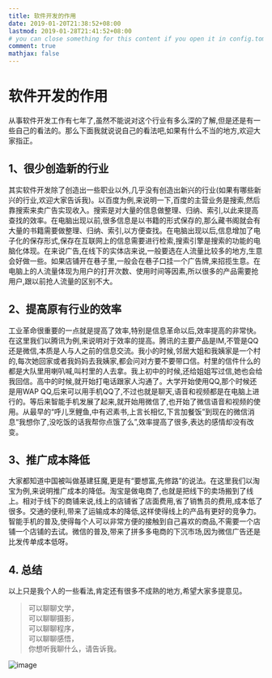 ```yaml
---
title: 软件开发的作用
date: 2019-01-20T21:38:52+08:00
lastmod: 2019-01-28T21:41:52+08:00
# you can close something for this content if you open it in config.toml.
comment: true
mathjax: false
---
```


# 软件开发的作用

从事软件开发工作有七年了,虽然不能说对这个行业有多么深的了解,但是还是有一些自己的看法的。那么下面我就说说自己的看法吧,如果有什么不当的地方,欢迎大家指正。

## 1、很少创造新的行业

其实软件开发除了创造出一些职业以外,几乎没有创造出新兴的行业(如果有哪些新兴的行业,欢迎大家告诉我)。以百度为例,来说明一下,百度的主营业务是搜索,然后靠搜索来卖广告实现收入。搜索是对大量的信息做整理、归纳、索引,以此来提高查找的效率。在电脑出现以前,很多信息是以书籍的形式保存的,那么藏书阁就会有大量的书籍需要做整理、归纳、索引,以方便查找。在电脑出现以后,信息增加了电子化的保存形式,保存在互联网上的信息需要进行检索,搜索引擎是搜索的功能的电脑化体现。在来说广告,在线下的实体店来说,一般要选在人流量比较多的地方,生意会好做一些。如果店铺开在巷子里,一般会在巷子口挂一个广告牌,来招揽生意。在电脑上的人流量体现为用户的打开次数、使用时间等因素,所以很多的产品需要抢用户,跟以前抢人流量的区别不大。

## 2、提高原有行业的效率

工业革命很重要的一点就是提高了效率,特别是信息革命以后,效率提高的非常快。在这里我们以腾讯为例,来说明对于效率的提高。腾讯的主要产品是IM,不管是QQ还是微信,本质是人与人之前的信息交流。我小的时候,邻居大姐和我姨家是一个村的,每次她回家或者我妈妈去我姨家,都会问对方要不要带口信。村里的信件什么的都是大队里用喇叭喊,叫村里的人去拿。我上初中的时候,还给姐姐写过信,她也会给我回信。高中的时候,就开始打电话跟家人沟通了。大学开始使用QQ,那个时候还是用WAP QQ,后来可以用手机QQ了,不过也就是聊天,语音和视频都是在电脑上进行的。等后来智能手机发展了起来,就开始用微信了,也开始了微信语音和视频的使用。从最早的“呼儿烹鲤鱼,中有迟素书,上言长相忆,下言加餐饭”到现在的微信消息“我想你了,没吃饭的话我帮你点饿了么”,效率提高了很多,表达的感情却没有改变。

## 3、推广成本降低

大家都知道中国被叫做基建狂魔,更是有“要想富,先修路”的说法。在这里我们以淘宝为例,来说明推广成本的降低。淘宝是做电商了,也就是把线下的卖场搬到了线上。相对于线下的商铺来说,线上的店铺省了店面费用,省了销售员的费用,成本低了很多。交通的便利,带来了运输成本的降低,这样使得线上的产品有更好的竞争力。智能手机的普及,使得每个人可以非常方便的接触到自己喜欢的商品,不需要一个店铺一个店铺的去试。微信的普及,带来了拼多多电商的下沉市场,因为微信广告还是比发传单成本低呀。

## 4. 总结

以上只是我个人的一些看法,肯定还有很多不成熟的地方,希望大家多提意见。

> 可以聊聊文学，   
> 可以聊聊摄影，   
> 可以聊聊程序，   
> 可以聊聊感悟，   
> 你想听我聊什么，请告诉我。

![image](https://mmbiz.qpic.cn/mmbiz_jpg/IDHaWiaS8DJpDWaY4ZNTpQR4riciaVTEqPkpwGNwbmUxHUjv8licNxNlD9IEia7rCb8KYibdRWCiamYGRfetNW1CyqWTQ/0?wx_fmt=jpeg)